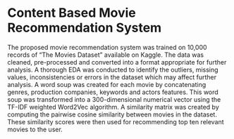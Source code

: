 # Content Based Movie Recommendation System
The proposed movie recommendation system was trained on 10,000 records of “The Movies Dataset” available on Kaggle. The data was cleaned, pre-processed and converted into a format appropriate for further analysis. A thorough EDA was conducted  to identify the outliers, missing values, inconsistencies or errors in the dataset which may affect further analysis. A word soup was created for each movie by concatenating genres, production companies, keywords and actors features. This word soup was transformed into a 300-dimensional numerical vector using the TF-IDF weighted Word2Vec algorithm. A similarity matrix was created by computing the pairwise cosine similarity between movies in the dataset. These similarity scores were then used for recommending top ten relevant movies to the user.  

